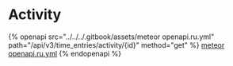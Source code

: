 # Activity

{% openapi src="../../../.gitbook/assets/meteor openapi.ru.yml" path="/api/v3/time_entries/activity/{id}" method="get" %}
[meteor openapi.ru.yml](<../../../.gitbook/assets/meteor openapi.ru.yml>)
{% endopenapi %}
